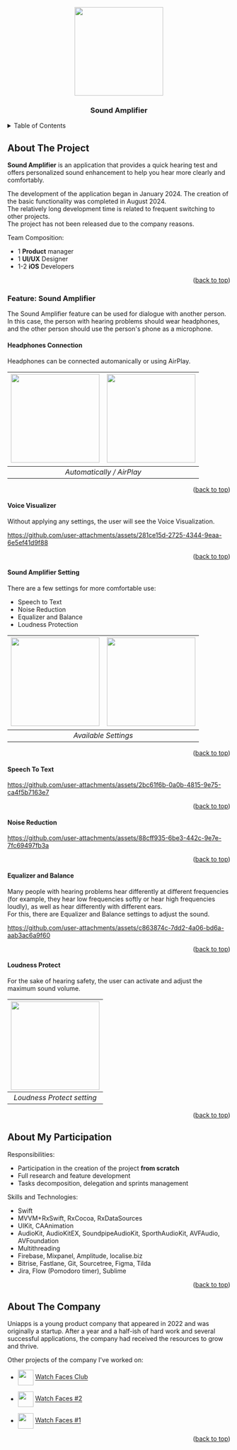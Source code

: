 <a name="readme-top"></a>

<p align="center">
  <img src="/Resources/Images/SoundAmplifier-wide.jpg" height="200" />
  <h3 align="center">Sound Amplifier</h3>
</p>

<details>
  <summary>Table of Contents</summary>
  <ol>
    <li>
      <a href="#about-the-project">About The Project</a>
          <ul>
            <li><a href="#headphones-connection">Feature: Sound Amplifier</a></li>
              <ul>
                <li><a href="#headphones-connection">Headphones Connection</a></li>
                <li><a href="#voice-visualizer">Voice Visualizer</a></li>
                <li><a href="#sound-amplifier-settings">Sound Amplifier Settings</a></li>
                <li><a href="#speech-to-text">Speech To Text</a></li>
                <li><a href="#noise-reduction">Noise Reduction</a></li>
                <li><a href="#equalizer-and-balance">Equalizer and Balance</a></li>
                <li><a href="#loudness-protect">Loudness Protect</a></li>
              </ul>
          </ul>
          <ul>
            <li><a href="#hearing-test">Feature: Hearing Test</a></li>
              <ul>
                <li><a href="#test-intro">Test Intro</a></li>
                <li><a href="#test-preparation">Test Preparation (Headphones, Loudness, Setup, Volume, Device)</a></li>
                <li><a href="#test-the-left-ear">Test the Left Ear (image+video)</a></li>
                <li><a href="#test-pause">Test Pause (image+resume+skip)</a></li>
                <li><a href="#test-interruption">Test Interruption (primary+suspended)</a></li>
                <li><a href="#test-result">Test Result (result(health kit)+audiogram+diagnosis+history)</a></li>
              </ul>
          </ul>
          <ul>
            <li><a href="#tips-and-articles">Feature: Tips and Articles</a></li>
          </ul>
    </li>
    <li>
      <a href="#about-my-participation">About My Participation</a>
    </li>
    <li>
      <a href="#about-the-company">About The Company</a>
    </li>
  </ol>
</details>




## About The Project

**Sound Amplifier** is an application that provides a quick hearing test and offers personalized sound enhancement to help you hear more clearly and comfortably.

The development of the application began in January 2024. The creation of the basic functionality was completed in August 2024.  
The relatively long development time is related to frequent switching to other projects.  
The project has not been released due to the company reasons.

Team Composition:  
- 1 **Product** manager
- 1 **UI/UX** Designer
- 1-2 **iOS** Developers

<p align="right">(<a href="#readme-top">back to top</a>)</p>


### Feature: Sound Amplifier

The Sound Amplifier feature can be used for dialogue with another person. In this case, the person with hearing problems should wear headphones, and the other person should use the person's phone as a microphone.

#### Headphones Connection

Headphones can be connected automanically or using AirPlay.

| <img src="/Resources/Gifs/sa-headphones-0.gif" width="200"/> &nbsp;&nbsp; <img src="/Resources/Gifs/sa-headphones-1.gif" width="200"/> |
|:--:|
| *Automatically / AirPlay* |

<p align="right">(<a href="#readme-top">back to top</a>)</p>

#### Voice Visualizer

Without applying any settings, the user will see the Voice Visualization.

https://github.com/user-attachments/assets/281ce15d-2725-4344-9eaa-6e5ef41d9f88

<p align="right">(<a href="#readme-top">back to top</a>)</p>

#### Sound Amplifier Setting

There are a few settings for more comfortable use:
- Speech to Text
- Noise Reduction
- Equalizer and Balance
- Loudness Protection 

| <img src="/Resources/Images/sa-settings-0.PNG" width="200"/> &nbsp;&nbsp; <img src="/Resources/Images/sa-settings-1.PNG" width="200"/> |
|:--:|
| *Available Settings* |

<p align="right">(<a href="#readme-top">back to top</a>)</p>

#### Speech To Text

https://github.com/user-attachments/assets/2bc61f6b-0a0b-4815-9e75-ca4f5b7163e7

<p align="right">(<a href="#readme-top">back to top</a>)</p>

#### Noise Reduction

https://github.com/user-attachments/assets/88cff935-6be3-442c-9e7e-7fc69497fb3a

<p align="right">(<a href="#readme-top">back to top</a>)</p>

#### Equalizer and Balance

Many people with hearing problems hear differently at different frequencies (for example, they hear low frequencies softly or hear high frequencies loudly), as well as hear differently with different ears.  
For this, there are Equalizer and Balance settings to adjust the sound.

https://github.com/user-attachments/assets/c863874c-7dd2-4a06-bd6a-aab3ac6a9f60

<p align="right">(<a href="#readme-top">back to top</a>)</p>

#### Loudness Protect

For the sake of hearing safety, the user can activate and adjust the maximum sound volume.

| <img src="/Resources/Gifs/sa-loudness.gif" width="200"/> |
|:--:|
| *Loudness Protect setting* |

<p align="right">(<a href="#readme-top">back to top</a>)</p>

## About My Participation

Responsibilities:
- Participation in the creation of the project **from scratch**
- Full research and feature development
- Tasks decomposition, delegation and sprints management

Skills and Technologies:
- Swift
- MVVM+RxSwift, RxCocoa, RxDataSources
- UIKit, CAAnimation
- AudioKit, AudioKitEX, SoundpipeAudioKit, SporthAudioKit, AVFAudio, AVFoundation
- Multithreading
- Firebase, Mixpanel, Amplitude, localise.biz
- Bitrise, Fastlane, Git, Sourcetree, Figma, Tilda
- Jira, Flow (Po­mo­­doro timer), Sublime

<p align="right">(<a href="#readme-top">back to top</a>)</p>




## About The Company

Uniapps is a young product company that appeared in 2022 and was originally a startup. After a year and a half-ish of hard work and several successful applications, the company had received the resources to grow and thrive.

Other projects of the company I've worked on:
- <p align="left">
    <img align="center" src="https://github.com/sharojke/sharojke/blob/main/Resources/Companies/Uniapps/WatchFacesClub.PNG" height="35" />
    <a href="https://github.com/sharojke/Uniapps-WatchFacesClub"> Watch Faces Club </a>
  </p>
- <p align="left">
    <img align="center" src="https://github.com/sharojke/sharojke/blob/main/Resources/Companies/Startup1/Startup1-WatchFaces2.png" height="35" />
    <a href="https://github.com/sharojke/Startup1-WatchFaces2"> Watch Faces #2 </a>
  </p>
- <p align="left">
    <img align="center" src="https://github.com/sharojke/sharojke/blob/main/Resources/Companies/Startup1/Startup1-WatchFaces1.png" height="35" />
    <a href="https://github.com/sharojke/Startup1-WatchFaces1"> Watch Faces #1 </a>
  </p>
  
<p align="right">(<a href="#readme-top">back to top</a>)</p>
